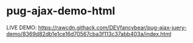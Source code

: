 # pug-ajax-demo-html
LIVE DEMO: 
https://rawcdn.githack.com/DEVfancybear/pug-ajax-juery-demo/8369d82db1e1ce16d70567cba3f113c37abb403a/index.html
